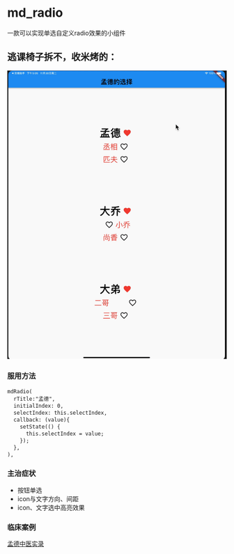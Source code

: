 # md_radio

一款可以实现单选自定义radio效果的小组件

## 逃课椅子拆不，收米烤的：

![mdRadio.gif](https://github.com/Hurdery/mdRadio/blob/main/source/mdRadio.gif?)

### 服用方法

```
mdRadio(
  rTitle:"孟德",
  initialIndex: 0,
  selectIndex: this.selectIndex,
  callback: (value){
    setState(() {
      this.selectIndex = value;
    });
  },
),
```
### 主治症状
- 按钮单选
- icon与文字方向、间距
- icon、文字选中高亮效果

### 临床案例
[孟德中医实录](https://github.com/Hurdery/mdRadio)
